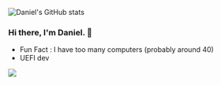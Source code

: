 ![Daniel's GitHub stats](https://github-readme-stats.vercel.app/api?username=Daniel224455&show_icons=true&theme=radical)
### Hi there, I'm Daniel. 👋
  
  - Fun Fact : I have too many computers (probably around 40)
  - UEFI dev <br>

![](https://komarev.com/ghpvc/?username=Daniel224455)
<!--
**Daniel224455/Daniel224455** is a ✨ _special_ ✨ repository because its `README.md` (this file) appears on your GitHub profile.

Here are some ideas to get you started:

- 🔭 I’m currently working on ...
- 🌱 I’m currently learning ...
- 👯 I’m looking to collaborate on ...
- 🤔 I’m looking for help with ...
- 💬 Ask me about ...
- 📫 How to reach me: ...
- 😄 Pronouns: ...
- ⚡ Fun fact: ...
-->
